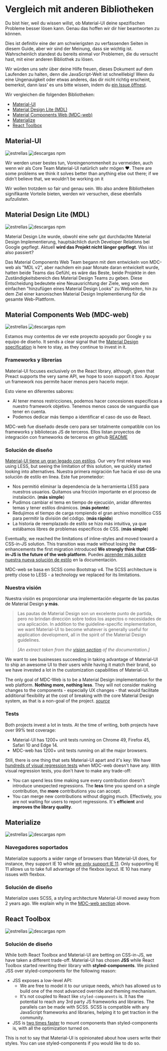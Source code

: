# Vergleich mit anderen Bibliotheken

<p class="description">Du bist hier, weil du wissen willst, ob Material-UI deine spezifischen Probleme besser lösen kann. Genau das hoffen wir dir hier beantworten zu können.</p>

Dies ist definitiv eine der am schwierigsten zu verfassenden Seiten in diesem Guide, aber wir sind der Meinung, dass sie wichtig ist. Wahrscheinlich standest du bereits einmal vor Problemen, die du versucht hast, mit einer anderen Bibliothek zu lösen.

Wir würden uns sehr über deine Hilfe freuen, dieses Dokument auf dem Laufenden zu halten, denn die JavaScript-Welt ist schnelllebig! Wenn du eine Ungenauigkeit oder etwas anderes, das dir nicht richtig erscheint, bemerkst, dann lass' es uns bitte wissen, indem du [ein Issue öffnest](https://github.com/mui-org/material-ui/issues/new?title=[docs]+Inaccuracy+in+comparison+guide).

Wir vergleichen die folgenden Bibliotheken:

- [Material-UI](#material-ui)
- [Material Design Lite (MDL)](#material-design-lite-mdl)
- [Material Components Web (MDC-web)](#material-components-web-mdc-web)
- [Materialize](#materialize)
- [React Toolbox](#react-toolbox)

## Material-UI

![estrellas](https://img.shields.io/github/stars/mui-org/material-ui.svg?style=social&label=Stars) ![descargas npm](https://img.shields.io/npm/dm/@material-ui/core.svg)

Wir werden unser bestes tun, Voreingenommenheit zu vermeiden, auch wenn wir als Core Team Material-UI natürlich sehr mögen ❤️. There are some problems we think it solves better than anything else out there; if we didn’t believe that, we wouldn’t be working on it

Wir wollen trotzdem so fair und genau sein. Wo also andere Bibliotheken signifikante Vorteile bieten, werden wir versuchen, diese ebenfalls aufzulisten.

## Material Design Lite (MDL)

![estrellas](https://img.shields.io/github/stars/google/material-design-lite.svg?style=social&label=Stars) ![descargas npm](https://img.shields.io/npm/dm/material-design-lite.svg)

Material Design Lite wurde, obwohl eine sehr gut durchdachte Material Design Implementierung, hauptsächlich durch Developer Relations bei Google gepflegt. Aktuell **wird das Projekt nicht länger gepflegt**. Was ist also passiert?

Das Material Components Web Team begann mit dem entwickeln von MDC-web als "MDL v2", aber nachdem ein paar Monate daran entwickelt wurde, hatten beide Teams das Gefühl, es wäre das Beste, beide Projekte in den Zuständigkeitsbereich des Material Design Teams zu geben. Diese Entscheidung bedeutete eine Neuausrichtung der Ziele, weg von dem einfachen "hinzufügen eines Material Design Looks" zu Webseiten, hin zu dem Ziel einer kanonischen Material Design Implementierung für die gesamte Web-Plattform.

## Material Components Web (MDC-web)

![estrellas](https://img.shields.io/github/stars/material-components/material-components-web.svg?style=social&label=Stars) ![descargas npm](https://img.shields.io/npm/dm/material-components-web.svg)

Estamos muy contentos de ver este proyecto apoyado por Google y su equipo de diseño. It sends a clear signal that the [Material Design specification](https://material.io/design/) is here to stay, as they continue to invest in it.

### Frameworks y librerías

Material-UI focuses exclusively on the React library, although, given that Preact supports the very same API, we hope to soon support it too. Apoyar un framework nos permite hacer menos pero hacerlo mejor.

Esto viene en diferentes sabores:

- Al tener menos restricciones, podemos hacer concesiones específicas a nuestro framework objetivo. Tenemos menos casos de vanguardia que tener en cuenta.
- Podemos dedicar más tiempo a identificar el caso de uso de React.

MDC-web fue diseñado desde cero para ser totalmente compatible con los frameworks y bibliotecas JS de terceros. Ellos listan proyectos de integración con frameworks de terceros en github [README](https://github.com/material-components/material-components-web/#material-components-for-the-web)

### Solución de diseño

[Material-UI tiene un gran legado con estilos](https://github.com/oliviertassinari/a-journey-toward-better-style). Our very first release was using LESS, but seeing the limitation of this solution, we quickly started looking into alternatives. Nuestra primera migración fue hacia el uso de una solución de estilo en línea. Este fue prometedor:

- Nos permitió eliminar la dependencia de la herramienta LESS para nuestros usuarios. Quitamos una fricción importante en el proceso de instalación. (**más simple**)
- Pudimos cambiar el tema en tiempo de ejecución, anidar diferentes temas y tener estilos dinámicos. (**más potente**)
- Redujimos el tiempo de carga rompiendo el gran archivo monolítico CSS para permitir la división del código. (**más rápido**)
- La historia de reemplazado de estilo se hizo más intuitiva, ya que estábamos libres de problemas específicos de CSS. (**más simple**)

Eventually, we reached the limitations of inline-styles and moved toward a CSS-in-JS solution. This transition was made without losing the enhancements the first migration introduced **We strongly think that CSS-in-JS is the future of the web platform**. Puedes [aprender más sobre nuestra nueva solución de estilo](/customization/css-in-js/) en la documentación.

MDC-web se basa en SCSS como Bootstrap v4. The SCSS architecture is pretty close to LESS - a technology we replaced for its limitations.

### Nuestra visión

Nuestra visión es proporcionar una implementación elegante de las pautas de Material Design **y más**.

> Las pautas de Material Design son un excelente punto de partida, pero no brindan dirección sobre todos los aspectos o necesidades de una aplicación. In addition to the guideline-specific implementation, we want Material-UI to become whatever is generally useful for application development, all in the spirit of the Material Design guidelines.
> 
> *[An extract taken from the [vision section](/discover-more/vision/) of the documentation.]*

We want to see businesses succeeding in taking advantage of Material-UI to ship an awesome UI to their users while having it match their brand, so we have invested a lot in the customization capabilities of Material-UI.

The only goal of MDC-Web is to be a Material Design implementation for the web platform. **Nothing more, nothing less**. They will not consider making changes to the components - especially UX changes - that would facilitate additional flexibility at the cost of breaking with the core Material Design system, as that is a non-goal of the project. *[source](https://github.com/mui-org/material-ui/issues/6799#issuecomment-299925174)*

### Tests

Both projects invest a lot in tests. At the time of writing, both projects have over 99% test coverage:

- Material-UI has 1200+ unit tests running on Chrome 49, Firefox 45, Safari 10 and Edge 14.
- MDC-web has 1200+ unit tests running on all the major browsers.

Still, there is one thing that sets Material-UI apart and it's key: We have [hundreds of visual regression tests](https://www.argos-ci.com/mui-org/material-ui) when MDC-web doesn't have any. With visual regression tests, you don't have to make any trade-off:

- You can spend less time making sure every contribution doesn't introduce unexpected regressions. The **less** time you spend on a single contribution, the **more** contributions you can accept.
- You can merge new contributions without digging much. Effectively, you are not waiting for users to report regressions. It's **efficient** and **improves the library quality**.

## Materialize

![estrellas](https://img.shields.io/github/stars/Dogfalo/materialize.svg?style=social&label=Stars) ![descargas npm](https://img.shields.io/npm/dm/materialize-css.svg)

### Navegadores soportados

Materialize supports a wider range of browsers than Material-UI does, for instance, they support IE 10 while [we only support IE 11](/getting-started/supported-platforms/). Only supporting IE 11 allows us to take full advantage of the flexbox layout. IE 10 has many issues with flexbox.

### Solución de diseño

Materialize uses SCSS, a styling architecture Material-UI moved away from 2 years ago. We explain why in the [MDC-web section](#styling-solution) above.

## React Toolbox

![estrellas](https://img.shields.io/github/stars/react-toolbox/react-toolbox.svg?style=social&label=Stars) ![descargas npm](https://img.shields.io/npm/dm/react-toolbox.svg)

### Solución de diseño

While both React Toolbox and Material-UI are betting on CSS-in-JS, we have taken a different trade-off. Material-UI has chosen **JSS** while React Toolbox started rewriting their library with **styled-components**. We picked JSS over styled-components for the following reason:

- JSS exposes a low-level API: 
  - We are free to model it to our unique needs, which has allowed us to build one of the most advanced override and theming mechanism.
  - It's not coupled to React like `styled-components` is. It has the potential to reach any 3rd party JS frameworks and libraries. The parallels can be made with SCSS. SCSS is compatible with any JavaScript frameworks and libraries, helping it to get traction in the community.
- JSS is [two times faster](https://github.com/A-gambit/CSS-IN-JS-Benchmarks/blob/master/RESULT.md) to mount components than styled-components is, with all the optimization turned on.

This is not to say that Material-UI is opinionated about how users write their styles. You can use styled-components if you would like to do so.